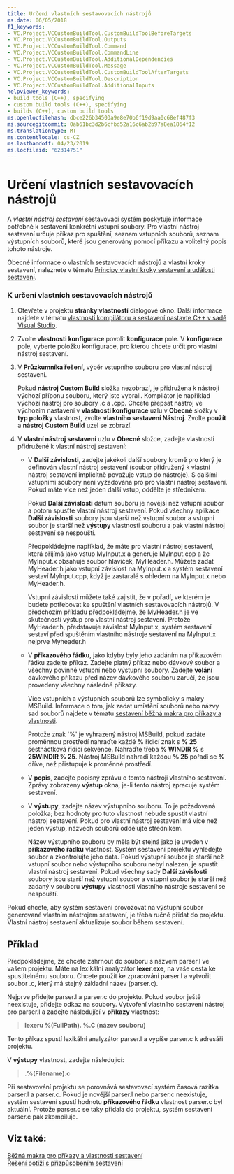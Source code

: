 ```yaml
---
title: Určení vlastních sestavovacích nástrojů
ms.date: 06/05/2018
f1_keywords:
- VC.Project.VCCustomBuildTool.CustomBuildToolBeforeTargets
- VC.Project.VCCustomBuildTool.Outputs
- VC.Project.VCCustomBuildTool.Command
- VC.Project.VCCustomBuildTool.CommandLine
- VC.Project.VCCustomBuildTool.AdditionalDependencies
- VC.Project.VCCustomBuildTool.Message
- VC.Project.VCCustomBuildTool.CustomBuildToolAfterTargets
- VC.Project.VCCustomBuildTool.Description
- VC.Project.VCCustomBuildTool.AdditionalInputs
helpviewer_keywords:
- build tools (C++), specifying
- custom build tools (C++), specifying
- builds (C++), custom build tools
ms.openlocfilehash: dbce226b34503a9e8e70b6f19d9aa0c68ef487f3
ms.sourcegitcommit: 0ab61bc3d2b6cfbd52a16c6ab2b97a8ea1864f12
ms.translationtype: MT
ms.contentlocale: cs-CZ
ms.lasthandoff: 04/23/2019
ms.locfileid: "62314751"
---
```

# <a name="specify-custom-build-tools"></a>Určení vlastních sestavovacích nástrojů

A *vlastní nástroj sestavení* sestavovací systém poskytuje informace potřebné k sestavení konkrétní vstupní soubory. Pro vlastní nástroj sestavení určuje příkaz pro spuštění, seznam vstupních souborů, seznam výstupních souborů, které jsou generovány pomocí příkazu a volitelný popis tohoto nástroje.

Obecné informace o vlastních sestavovacích nástrojů a vlastní kroky sestavení, naleznete v tématu [Principy vlastní kroky sestavení a události sestavení](understanding-custom-build-steps-and-build-events.md).

### <a name="to-specify-a-custom-build-tool"></a>K určení vlastních sestavovacích nástrojů

1. Otevřete v projektu **stránky vlastností** dialogové okno. Další informace najdete v tématu [vlastnosti kompilátoru a sestavení nastavte C++ v sadě Visual Studio](working-with-project-properties.md).

1. Zvolte **vlastnosti konfigurace** povolit **konfigurace** pole. V **konfigurace** pole, vyberte položku konfigurace, pro kterou chcete určit pro vlastní nástroj sestavení.

1. V **Průzkumníka řešení**, výběr vstupního souboru pro vlastní nástroj sestavení.

   Pokud **nástroj Custom Build** složka nezobrazí, je přidružena k nástroji výchozí příponu souboru, který jste vybrali. Kompilátor je například výchozí nástroj pro soubory .c a .cpp. Chcete přepsat nástroj ve výchozím nastavení v **vlastnosti konfigurace** uzlu v **Obecné** složky v **typ položky** vlastnost, zvolte **vlastního sestavení Nástroj**. Zvolte **použít** a **nástroj Custom Build** uzel se zobrazí.

1. V **vlastní nástroj sestavení** uzlu v **Obecné** složce, zadejte vlastnosti přidružené k vlastní nástroj sestavení:

   - V **Další závislosti**, zadejte jakékoli další soubory kromě pro který je definován vlastní nástroj sestavení (soubor přidružený k vlastní nástroj sestavení implicitně považuje vstup do nástroje). S dalšími vstupními soubory není vyžadována pro pro vlastní nástroj sestavení. Pokud máte více než jeden další vstup, oddělte je středníkem.

      Pokud **Další závislosti** datum souboru je novější než vstupní soubor a potom spusťte vlastní nástroj sestavení. Pokud všechny aplikace **Další závislosti** soubory jsou starší než vstupní soubor a vstupní soubor je starší než **výstupy** vlastnosti souboru a pak vlastní nástroj sestavení se nespouští.

      Předpokládejme například, že máte pro vlastní nástroj sestavení, která přijímá jako vstup MyInput.x a generuje MyInput.cpp a že MyInput.x obsahuje soubor hlaviček, MyHeader.h. Můžete zadat MyHeader.h jako vstupní závislost na MyInput.x a systém sestavení sestaví MyInput.cpp, když je zastaralé s ohledem na MyInput.x nebo MyHeader.h.

      Vstupní závislosti můžete také zajistit, že v pořadí, ve kterém je budete potřebovat ke spuštění vlastních sestavovacích nástrojů. V předchozím příkladu předpokládejme, že MyHeader.h je ve skutečnosti výstup pro vlastní nástroj sestavení. Protože MyHeader.h, představuje závislost MyInput.x, systém sestavení sestaví před spuštěním vlastního nástroje sestavení na MyInput.x nejprve Myheader.h

   - V **příkazového řádku**, jako kdyby byly jeho zadáním na příkazovém řádku zadejte příkaz. Zadejte platný příkaz nebo dávkový soubor a všechny povinné vstupní nebo výstupní soubory. Zadejte **volání** dávkového příkazu před název dávkového souboru zaručí, že jsou provedeny všechny následné příkazy.

      Více vstupních a výstupních souborů lze symbolicky s makry MSBuild. Informace o tom, jak zadat umístění souborů nebo názvy sad souborů najdete v tématu [sestavení běžná makra pro příkazy a vlastnosti](reference/common-macros-for-build-commands-and-properties.md).

      Protože znak '%' je vyhrazený nástroj MSBuild, pokud zadáte proměnnou prostředí nahraďte každé **%** řídicí znak s **% 25** šestnáctková řídicí sekvence. Nahraďte třeba **% WINDIR %** s **25WINDIR % 25**. Nástroj MSBuild nahradí každou **% 25** pořadí se **%** dříve, než přistupuje k proměnné prostředí.

   - V **popis**, zadejte popisný zprávu o tomto nástroji vlastního sestavení. Zprávy zobrazeny **výstup** okna, je-li tento nástroj zpracuje systém sestavení.

   - V **výstupy**, zadejte název výstupního souboru. To je požadovaná položka; bez hodnoty pro tuto vlastnost nebude spustit vlastní nástroj sestavení. Pokud pro vlastní nástroj sestavení má více než jeden výstup, názvech souborů oddělujte středníkem.

      Název výstupního souboru by měla být stejná jako je uveden v **příkazového řádku** vlastnost. Systém sestavení projektu vyhledejte soubor a zkontrolujte jeho data. Pokud výstupní soubor je starší než vstupní soubor nebo výstupního souboru nebyl nalezen, je spustit vlastní nástroj sestavení. Pokud všechny sady **Další závislosti** soubory jsou starší než vstupní soubor a vstupní soubor je starší než zadaný v souboru **výstupy** vlastnosti vlastního nástroje sestavení se nespouští.

Pokud chcete, aby systém sestavení provozovat na výstupní soubor generované vlastním nástrojem sestavení, je třeba ručně přidat do projektu. Vlastní nástroj sestavení aktualizuje soubor během sestavení.

## <a name="example"></a>Příklad

Předpokládejme, že chcete zahrnout do souboru s názvem parser.l ve vašem projektu. Máte na lexikální analyzátor **lexer.exe**, na vaše cesta ke spustitelnému souboru. Chcete použít ke zpracování parser.l a vytvořit soubor .c, který má stejný základní název (parser.c).

Nejprve přidejte parser.l a parser.c do projektu. Pokud soubor ještě neexistuje, přidejte odkaz na soubory. Vytvoření vlastního sestavení nástroj pro parser.l a zadejte následující v **příkazy** vlastnost:

> **lexeru %(FullPath). \%.C (název souboru)**

Tento příkaz spustí lexikální analyzátor parser.l a vypíše parser.c k adresáři projektu.

V **výstupy** vlastnost, zadejte následující:

> **.\%(Filename).c**

Při sestavování projektu se porovnává sestavovací systém časová razítka parser.l a parser.c. Pokud je novější parser.l nebo parser.c neexistuje, systém sestavení spustí hodnotu **příkazového řádku** vlastnost parser.c byl aktuální. Protože parser.c se taky přidala do projektu, systém sestavení parser.c pak zkompiluje.

## <a name="see-also"></a>Viz také:

[Běžná makra pro příkazy a vlastnosti sestavení](reference/common-macros-for-build-commands-and-properties.md)<br>
[Řešení potíží s přizpůsobením sestavení](troubleshooting-build-customizations.md)
